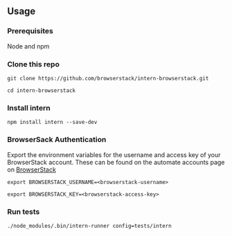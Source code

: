 ## Usage

### Prerequisites

Node and npm

### Clone this repo

`git clone https://github.com/browserstack/intern-browserstack.git`

`cd intern-browserstack`

### Install intern

`npm install intern --save-dev`

### BrowserSack Authentication

Export the environment variables for the username and access key of your BrowserStack account.
These can be found on the automate accounts page on [BrowserStack](https://www.browserstack.com/accounts/automate)

`export BROWSERSTACK_USERNAME=<browserstack-username>`

`export BROWSERSTACK_KEY=<browserstack-access-key>`

### Run tests

`./node_modules/.bin/intern-runner config=tests/intern`

